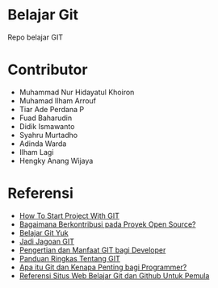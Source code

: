 # Belajar Git

Repo belajar GIT

# Contributor

* Muhammad Nur Hidayatul Khoiron
* Muhamad Ilham Arrouf
* Tiar Ade Perdana P
* Fuad Baharudin
* Didik Ismawanto
* Syahru Murtadho
* Adinda Warda
* Ilham Lagi
* Hengky Anang Wijaya

# Referensi

* [How To Start Project With GIT](https://gist.github.com/ilhamarrouf/d415405376f6f8c7e7bee028879b66e0)
* [Bagaimana Berkontribusi pada Proyek Open Source?](https://bertzzie.com/post/16/bagaimana-berkontribusi-pada-proyek-open-source)
* [Belajar Git Yuk](http://www.ariona.net/belajar-git-yuk/)
* [Jadi Jagoan GIT](https://www.idrails.com/series/jadi-jagoan-git)
* [Pengertian dan Manfaat GIT bagi Developer](https://idcloudhost.com/pengertian-dan-manfaat-git-bagi-developer/)
* [Panduan Ringkas Tentang GIT](http://rogerdudler.github.io/git-guide/index.id.html)
* [Apa itu Git dan Kenapa Penting bagi Programmer?](https://www.petanikode.com/git-untuk-pemula/)
* [Referensi Situs Web Belajar Git dan Github Untuk Pemula](http://www.okedroid.com/2016/09/referensi-situs-web-belajar-git-dan-github-untuk-pemula.html)
